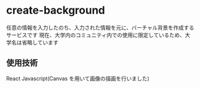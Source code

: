# create-background

任意の情報を入力したのち、入力された情報を元に、バーチャル背景を作成するサービスです
現在、大学内のコミュニティ内での使用に限定しているため、大学名は省略しています

## 使用技術

React
Javascript(Canvas を用いて画像の描画を行いました)
